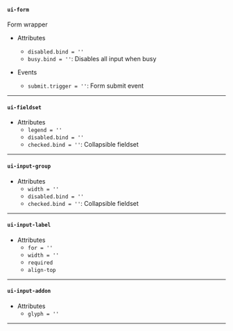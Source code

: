 #### `ui-form`
Form wrapper

* Attributes
  * `disabled.bind = ''`
  * `busy.bind = ''`: Disables all input when busy

* Events
  * `submit.trigger = ''`: Form submit event

---

#### `ui-fieldset`

* Attributes
  * `legend = ''`
  * `disabled.bind = ''`
  * `checked.bind = ''`: Collapsible fieldset

---

#### `ui-input-group`

* Attributes
  * `width = ''`
  * `disabled.bind = ''`
  * `checked.bind = ''`: Collapsible fieldset

---

#### `ui-input-label`

* Attributes
  * `for = ''`
  * `width = ''`
  * `required`
  * `align-top`

---

#### `ui-input-addon`

* Attributes
  * `glyph = ''`

---
